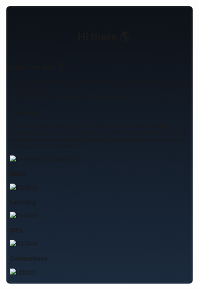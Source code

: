 <!--título-->
<div style="background: linear-gradient(to bottom, #0D1117, #1b2a3d);
    padding: 10px;
    border-radius: 10px;">
<link rel="stylesheet" href="style.css">
<div id="user-content-toc">
  <ul align="center">
    <summary><h1 style="display: inline-block">Hi there 🌎</h1></summary>
</div>

<!-- Presentation -->
### Hello, I am Max! 🖐️
<p>

- ⚡ Studying Systems Development at Escola SESI, focused on getting my first job.
- 💡 Currently studying and improving my skills.
</p>

### About me:
<p style="font-size:16px; font-family: 'Franklin Gothic Medium', 'Arial Narrow', Arial, sans-serif;">
- 🌱 I am 17 years old and I live in Brazil. I have intermediate knowledge of English and experience with Java and Python. I enjoy watching movies and series, playing online games, and constantly working on self-improvement.
</p>


![VariableBee GitHub stats](https://github-readme-stats.vercel.app/api?username=Max-leal&show_icons=true&theme=tokyonight)


### Skills
[![My Skills](https://skillicons.dev/icons?i=java,spring,lua,html,css&theme=dark)](https://skillicons.dev)

### Learning
[![My Skills](https://skillicons.dev/icons?i=python,js,postman,mysql&theme=dark)](https://skillicons.dev)

### IDEs
[![My Skills](https://skillicons.dev/icons?i=eclipse,idea,vscode&theme=dark)](https://skillicons.dev)

### Connections
[![LinkedIn](https://img.shields.io/badge/LinkedIn-0077B5?style=for-the-badge&logo=linkedin&logoColor=white)](https://www.linkedin.com/in/max-a-leal-da-silva-ab5713333/?originalSubdomain=br)
</div>
